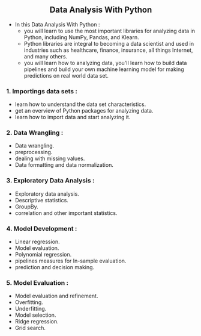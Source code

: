 <h2 align="center">Data Analysis With Python</h2>       

- In this Data Analysis With Python :                                                                    
     - you will learn to use the most important libraries for analyzing data in Python, including NumPy, Pandas, and Klearn.                                                        
     - Python libraries are integral to becoming a data scientist and used in industries such as healthcare, finance, insurance, all things Internet, and many others.   
     - you will learn how to analyzing data, you'll learn how to build data pipelines and build your own machine learning model for making predictions on real world data set.

### 1. Importings data sets :                   
   - learn how to understand the data set characteristics.         
   - get an overview of Python packages for analyzing data.     
   - learn how to import data and start analyzing it.

### 2. Data Wrangling :           
   - Data wrangling.   
   - preprocessing.   
   - dealing with missing values.    
   - Data formatting and data normalization.

### 3. Exploratory Data Analysis :                      
   - Exploratory data analysis.      
   - Descriptive statistics.            
   - GroupBy.           
   - correlation and other important statistics.

### 4. Model Development : 
   - Linear regression.           
   - Model evaluation.            
   - Polynomial regression.            
   - pipelines measures for In-sample evaluation.             
   - prediction and decision making.

### 5. Model Evaluation : 
   - Model evaluation and refinement.             
   - Overfitting.             
   - Underfitting.         
   - Model selection.        
   - Ridge regression.               
   - Grid search.














     
